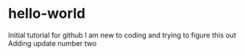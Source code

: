 # hello-world
Initial tutorial for github
I am new to coding and trying to figure this out
Adding update number two
